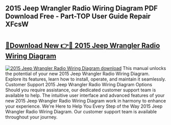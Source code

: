 ## 2015 Jeep Wrangler Radio Wiring Diagram PDF Download Free - Part-TOP User Guide Repair XFcsW

# <h2><a href="http://dfnb6b.blite.top/?on=2015+Jeep+Wrangler+Radio+Wiring+Diagram">🔗Download New 👉🔴 2015 Jeep Wrangler Radio Wiring Diagram</a></h2>

[![2015 Jeep Wrangler Radio Wiring Diagram download](https://i.imgur.com/lujVjoI.png)](http://dfnb6b.blite.top/?on=2015+Jeep+Wrangler+Radio+Wiring+Diagram)
This manual unlocks the potential of your new 2015 Jeep Wrangler Radio Wiring Diagram. Explore its features, learn how to install, operate, and maintain it seamlessly. Customer Support 2015 Jeep Wrangler Radio Wiring Diagram Options Should you require assistance, our dedicated customer support team is available to help. The intuitive user interface and advanced features of your new 2015 Jeep Wrangler Radio Wiring Diagram work in harmony to enhance your experience. We're Here to Help You Every Step of the Way 2015 Jeep Wrangler Radio Wiring Diagram. Our customer support team is available throughout your journey.
